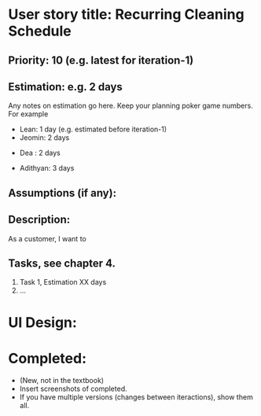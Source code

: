 # User story title: Recurring Cleaning Schedule

## Priority: 10 (e.g. latest for iteration-1)

## Estimation: e.g. 2 days
Any notes on estimation go here. Keep your planning poker game numbers. For example
* Lean: 1 day (e.g. estimated before iteration-1)
* Jeomin: 2 days
- Dea : 2 days
* Adithyan: 3 days

## Assumptions (if any):

## Description: 
As a customer, I want to 
## Tasks, see chapter 4.

1. Task 1, Estimation XX days
2. ...


# UI Design:


# Completed:
* (New, not in the textbook) 
* Insert screenshots of completed. 
* If you have multiple versions (changes between iteractions), show them all.

